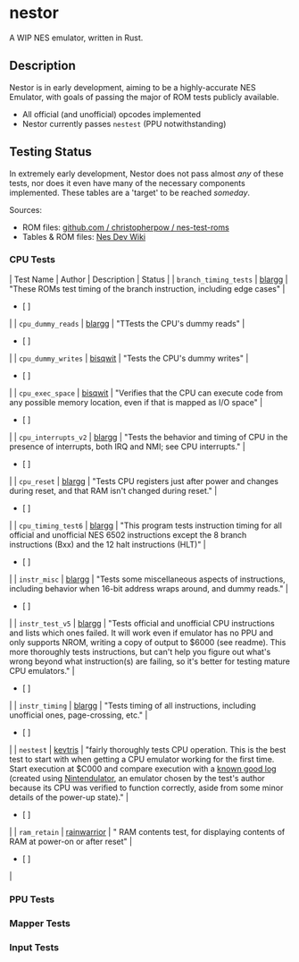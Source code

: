 # nestor

A WIP NES emulator, written in Rust.

## Description

Nestor is in early development, aiming to be a highly-accurate NES Emulator, with goals of passing the major of ROM tests publicly available.

- All official (and unofficial) opcodes implemented
- Nestor currently passes `nestest` (PPU notwithstanding)

## Testing Status

In extremely early development, Nestor does not pass almost *any* of these tests, nor does it even have many of the necessary components implemented. These tables are a 'target' to be reached *someday*.

Sources:
- ROM files: [github.com / christopherpow / nes-test-roms](https://github.com/christopherpow/nes-test-roms)
- Tables & ROM files: [Nes Dev Wiki](https://wiki.nesdev.com/w/index.php/Emulator_tests)

### CPU Tests

| Test Name | Author | Description | Status |
| `branch_timing_tests` | [blargg](http://blargg.8bitalley.com/) | "These ROMs test timing of the branch instruction, including edge cases" | <ul><li>[ ]</li></ul> |
| `cpu_dummy_reads` | [blargg](http://blargg.8bitalley.com/) | "TTests the CPU's dummy reads" | <ul><li>[ ]</li></ul> |
| `cpu_dummy_writes` | [bisqwit](https://github.com/bisqwit) | "Tests the CPU's dummy writes" | <ul><li>[ ]</li></ul> |
| `cpu_exec_space` | [bisqwit](https://github.com/bisqwit) | "Verifies that the CPU can execute code from any possible memory location, even if that is mapped as I/O space" | <ul><li>[ ]</li></ul> |
| `cpu_interrupts_v2` | [blargg](http://blargg.8bitalley.com/) | "Tests the behavior and timing of CPU in the presence of interrupts, both IRQ and NMI; see CPU interrupts." | <ul><li>[ ]</li></ul> |
| `cpu_reset` | [blargg](http://blargg.8bitalley.com/) | "Tests CPU registers just after power and changes during reset, and that RAM isn't changed during reset." | <ul><li>[ ]</li></ul> |
| `cpu_timing_test6` | [blargg](http://blargg.8bitalley.com/) | "This program tests instruction timing for all official and unofficial NES 6502 instructions except the 8 branch instructions (Bxx) and the 12 halt instructions (HLT)" | <ul><li>[ ]</li></ul> |
| `instr_misc` | [blargg](http://blargg.8bitalley.com/) | "Tests some miscellaneous aspects of instructions, including behavior when 16-bit address wraps around, and dummy reads." | <ul><li>[ ]</li></ul> |
| `instr_test_v5` | [blargg](http://blargg.8bitalley.com/) | "Tests official and unofficial CPU instructions and lists which ones failed. It will work even if emulator has no PPU and only supports NROM, writing a copy of output to $6000 (see readme). This more thoroughly tests instructions, but can't help you figure out what's wrong beyond what instruction(s) are failing, so it's better for testing mature CPU emulators." | <ul><li>[ ]</li></ul> |
| `instr_timing` | [blargg](http://blargg.8bitalley.com/) | "Tests timing of all instructions, including unofficial ones, page-crossing, etc." | <ul><li>[ ]</li></ul> |
| `nestest` | [kevtris](http://kevtris.org/) | "fairly thoroughly tests CPU operation. This is the best test to start with when getting a CPU emulator working for the first time. Start execution at $C000 and compare execution with a [known good log](https://www.qmtpro.com/~nes/misc/nestest.log) (created using [Nintendulator](https://wiki.nesdev.com/w/index.php/Nintendulator), an emulator chosen by the test's author because its CPU was verified to function correctly, aside from some minor details of the power-up state)." | <ul><li>[ ]</li></ul> |
| `ram_retain` | [rainwarrior](http://rainwarrior.ca/) | "	RAM contents test, for displaying contents of RAM at power-on or after reset" | <ul><li>[ ]</li></ul> |

### PPU Tests

### Mapper Tests

### Input Tests
